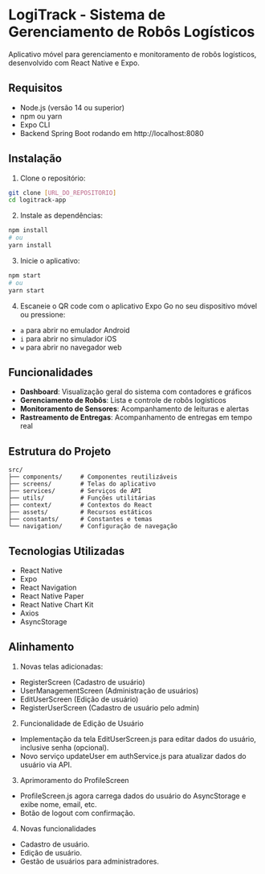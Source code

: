 # LogiTrack - Sistema de Gerenciamento de Robôs Logísticos

Aplicativo móvel para gerenciamento e monitoramento de robôs logísticos, desenvolvido com React Native e Expo.

## Requisitos

- Node.js (versão 14 ou superior)
- npm ou yarn
- Expo CLI
- Backend Spring Boot rodando em http://localhost:8080

## Instalação

1. Clone o repositório:
```bash
git clone [URL_DO_REPOSITORIO]
cd logitrack-app
```

2. Instale as dependências:
```bash
npm install
# ou
yarn install
```

3. Inicie o aplicativo:
```bash
npm start
# ou
yarn start
```

4. Escaneie o QR code com o aplicativo Expo Go no seu dispositivo móvel ou pressione:
- `a` para abrir no emulador Android
- `i` para abrir no simulador iOS
- `w` para abrir no navegador web

## Funcionalidades

- **Dashboard**: Visualização geral do sistema com contadores e gráficos
- **Gerenciamento de Robôs**: Lista e controle de robôs logísticos
- **Monitoramento de Sensores**: Acompanhamento de leituras e alertas
- **Rastreamento de Entregas**: Acompanhamento de entregas em tempo real

## Estrutura do Projeto

```
src/
├── components/     # Componentes reutilizáveis
├── screens/        # Telas do aplicativo
├── services/       # Serviços de API
├── utils/          # Funções utilitárias
├── context/        # Contextos do React
├── assets/         # Recursos estáticos
├── constants/      # Constantes e temas
└── navigation/     # Configuração de navegação
```

## Tecnologias Utilizadas

- React Native
- Expo
- React Navigation
- React Native Paper
- React Native Chart Kit
- Axios
- AsyncStorage

## Alinhamento
1. Novas telas adicionadas:
- RegisterScreen (Cadastro de usuário)
- UserManagementScreen (Administração de usuários)
- EditUserScreen (Edição de usuário)
- RegisterUserScreen (Cadastro de usuário pelo admin)

2. Funcionalidade de Edição de Usuário
- Implementação da tela EditUserScreen.js para editar dados do usuário, inclusive senha (opcional).
- Novo serviço updateUser em authService.js para atualizar dados do usuário via API.

3. Aprimoramento do ProfileScreen
- ProfileScreen.js agora carrega dados do usuário do AsyncStorage e exibe nome, email, etc.
- Botão de logout com confirmação.

4. Novas funcionalidades
- Cadastro de usuário.
- Edição de usuário.
- Gestão de usuários para administradores.